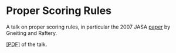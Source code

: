 # Proper Scoring Rules
A talk on proper scoring rules, in particular the 2007 JASA [paper](https://sites.stat.washington.edu/raftery/Research/PDF/Gneiting2007jasa.pdf) by Gneiting and Raftery.

[[PDF]](https://github.com/maxbiostat/proper_scoring_rules/blob/master/proper_scoring_rules.pdf) of the talk.
